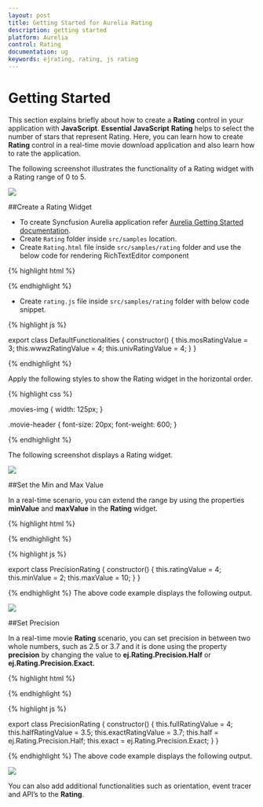 ```yaml
---
layout: post
title: Getting Started for Aurelia Rating
description: getting started
platform: Aurelia
control: Rating
documentation: ug
keywords: ejrating, rating, js rating 
---
```


# Getting Started

This section explains briefly about how to create a **Rating** control in your application with **JavaScript**. **Essential JavaScript** **Rating** helps to select the number of stars that represent Rating. Here, you can learn how to create **Rating** control in a real-time movie download application and also learn how to rate the application.

The following screenshot illustrates the functionality of a Rating widget with a Rating range of 0 to 5. 

![](/js/Rating/Getting-Started_images/Getting-Started_img1.png) 

##Create a Rating Widget 

* To create Syncfusion Aurelia application refer [Aurelia Getting Started documentation](https://help.syncfusion.com/aurelia/overview#getting-started "").
* Create `Rating` folder inside `src/samples` location.
* Create `Rating.html` file inside  `src/samples/rating` folder and use the below code for rendering RichTextEditor component 

{% highlight html %}

<template>
    <require from="./default-functionalities.css"></require>
    <div>
       <ej-tab id="moviesTab" style="width: 500px">
					<ul>
						<li><a href="#steelman">Man of Steel</a></li>
						<li><a href="#woldwar">World War Z</a></li>
						<li><a href="#unive">Monsters University</a></li>
					</ul>
					<div id="steelman">
							<table>
								<tr>
									<td class="movies-img" valign="top">
										<img src="images/rating/mos.png" alt="mos" />
									</td>
									<td valign="top">
										<div>
											<span class="movie-header">Man of Steel</span><br />
											Rating :
													<br />
											<input id="mosRating" type="text" class="rating" ej-rating="e-value.bind:mosRatingValue" />
											<span>Movie Info:</span>
											<p>
												A young boy learns that he has extraordinary powers and is not of this Earth.
											</p>
										</div>
									</td>
								</tr>
							</table>
					</div>
					<div id="woldwar">
						<table>
							<tr>
								<td class="movies-img" valign="top">
									<img src="images/rating/wwz.png" alt="mos" />
								</td>
								<td valign="top">
									<div>
										<span class="movie-header">World War Z</span><br />
										Rating :
												<br />
										<input id="wwzRating" type="text" class="rating" ej-rating="e-value.bind:wwwzRatingValue" />
										<span>Movie Info:</span>
										<p>
											The story revolves around United Nations employee Gerry Lane (Pitt).
										</p>
									</div>
								</td>
							</tr>
						</table>
					</div>
					<div id="unive">
						<table>
							<tr>
								<td class="movies-img" valign="top">
									<img src="images/rating/mu.png" alt="mos" />
								</td>
								<td valign="top">
									<div>
										<span class="movie-header">Monsters University</span><br />
										Rating :
												<br />
										<input id="univRating" type="text" class="rating" ej-rating="e-value.bind:univRatingValue" />
										<span>Movie Info:</span>
										<p>
											Mike Wazowski and James P. Sullivan are an inseparable pair, but that wasn't always the case. 
										</p>
									</div>
								</td>
							</tr>
						</table>
					</div>
                </ej-tab> 
    </div>
</template>

{% endhighlight %}

* Create `rating.js` file inside `src/samples/rating` folder with below code snippet.

{% highlight js %}

   export class DefaultFunctionalities {
  constructor() {
    this.mosRatingValue = 3;
    this.wwwzRatingValue = 4;
    this.univRatingValue = 4;
  }
}
    
{% endhighlight %}

 Apply the following styles to show the Rating widget in the horizontal order.

{% highlight css %}

.movies-img {
    width: 125px;
}

.movie-header {
    font-size: 20px;
    font-weight: 600;
}

{% endhighlight %}

 The following screenshot displays a Rating widget.

![](/js/Rating/Getting-Started_images/Getting-Started_img2.png) 

##Set the Min and Max Value

In a real-time scenario, you can extend the range by using the properties **minValue** and **maxValue** in the **Rating** widget. 

{% highlight html %}

<template>
    <div class="rating-minvalue-frame">
                    <table>
                        <tr>
                            <td valign="top">Full Precision :
                            </td>
                            <td>
                                <input id="rating" type="text" class="rating" ej-rating="e-value.bind:ratingValue;e-minvalue.bind:minValue;e-maxvalue.bind:maxValue" />
                            </td>
                        </tr>                      
                    </table>
                </div> 
</template>

{% endhighlight %}

{% highlight js %}

export class PrecisionRating {
  constructor() {
    this.ratingValue = 4;
    this.minValue = 2;
    this.maxValue = 10; 
  }
}

{% endhighlight %}
The above code example displays the following output.

![](/js/Rating/Getting-Started_images/Getting-Started_img3.png)

##Set Precision

In a real-time movie **Rating** scenario, you can set precision in between two whole numbers, such as 2.5 or 3.7 and it is done using the property **precision** by changing the value to **ej.Rating.Precision.Half** or **ej.Rating.Precision.Exact.**

{% highlight html %}

<template>
    <div class="rating-precision-frame">
                    <table>
                        <tr>
                            <td valign="top">Full Precision :
                            </td>
                            <td>
                                <input id="fullRating" type="text" class="rating" ej-rating="e-value.bind:fullRatingValue" />
                            </td>
                        </tr>
                        <tr>
                            <td valign="top">Half Precision :
                            </td>
                            <td>
                                <input id="halfRating" type="text" class="rating" ej-rating="e-value.bind:halfRatingValue;e-precision.bind:half" />
                            </td>
                        </tr>
                        <tr>
                            <td valign="top">Exact Precision :
                            </td>
                            <td>
                                <input id="exactRating" type="text" class="rating" ej-rating="e-value.bind:exactRatingValue;e-precision.bind:exact" />
                            </td>
                        </tr>
                    </table>
                </div> 
</template>

{% endhighlight %}

{% highlight js %}

export class PrecisionRating {
  constructor() {
    this.fullRatingValue = 4;
    this.halfRatingValue = 3.5;
    this.exactRatingValue = 3.7;
    this.half = ej.Rating.Precision.Half;
    this.exact = ej.Rating.Precision.Exact;
  }
}

{% endhighlight %}
The above code example displays the following output.

![](/js/Rating/Getting-Started_images/Getting-Started_img4.jpeg)

You can also add additional functionalities such as orientation, event tracer and API’s to the **Rating**. 
